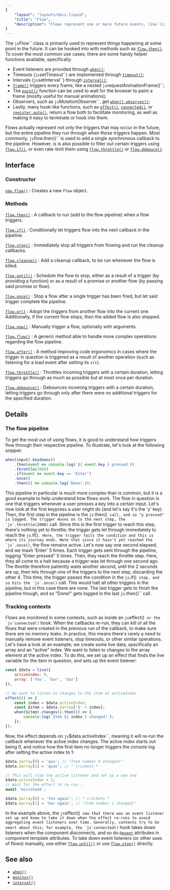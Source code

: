 ```yaml
---
{
	"layout": "layouts/docs.liquid",
	"title": "Flow",
	"description": "Flows represent one or more future events, like listeners or timers. The monitoring and their methods make common patterns a walk in the park."
}
---
```


The `js`Flow`` class is primarily used to represent things happening at some point in the future. It can be hooked into with methods such as [`flow.then()`](/docs/flow/then/). To cover the most common use cases, there are some handy helper functions available, specifically:

- Event listeners are provided through [`when()`](/docs/when/);
- Timeouts (`js`setTimeout``) are implemented through [`timeout()`](/docs/timeout/);
- Intervals (`js`setInterval``) through [`interval()`](/docs/interval/);
- [`frame()`](/docs/frame/) triggers every frame, like a nested `js`requestAnimationFrame()``;
- The [`paint()`](/docs/paint/) function can be used to wait for the browser to paint a frame (mostly useful for manual animations);
- Observers, such as `js`MutationObserver``, get [`when().observes()`](/docs/when/observes/);
- Lastly, many hook-like functions, such as [`effect()`](/docs/effect/), [`connected()`](/docs/components/connected/), or [`register.auto()`](/docs/register/auto/), return a flow both to facilitate monitoring, as well as making it easy to terminate or hook into them.

Flows actually represent not only the triggers that may occur in the future, but the entire pipeline they run through when those triggers happen. Most commonly, `js`flow.then()`` is used to add a single synchronous callback to the pipeline. However, is is also possible to filter out certain triggers using [`flow.if()`](/docs/flow/if/), or even rate-limit them using [`flow.throttle()`](/docs/flow/throttle/) or [`flow.debouce()`](/docs/flow/debounce/).

## Interface

### Constructor

[`new Flow()`](/docs/flow/constructor/)
: Creates a new ``Flow`` object.

### Methods

[`flow.then()`](/docs/flow/then/)
: A callback to run (add to the flow pipeline) when a flow triggers.

[`flow.if()`](/docs/flow/if/)
: Conditionally let triggers flow into the next callback in the pipeline.

[`flow.stop()`](/docs/flow/stop/)
: Immediately stop all triggers from flowing and run the cleanup callbacks.

[`flow.cleanup()`](/docs/flow/cleanup/)
: Add a cleanup callback, to be run whenever the flow is killed.

[`flow.until()`](/docs/flow/until/)
: Schedule the flow to stop, either as a result of a trigger (by providing a function) or as a result of a promise or another flow (by passing said promise or flow).

[`flow.once()`](/docs/flow/once/)
: Stop a flow after a single trigger has been fired, but let said trigger complete the pipeline.

[`flow.or()`](/docs/flow/or/)
: Adopt the triggers from another flow into the current one. Additionally, if the current flow stops, then the added flow is also stopped.

[`flow.now()`](/docs/flow/now/)
: Manually trigger a flow, optionally with arguments.

[`flow.flow()`](/docs/flow/now/)
: A generic method able to handle more complex operations regarding the flow pipeline.

[`flow.after()`](/docs/flow/now/)
: A method improving code ergonomics in cases where the trigger in question is triggered as a result of another operation (such as listening for a load event after setting its ``src``).

[`flow.throttle()`](/docs/flow/throttle/)
: Throttles incoming triggers with a certain duration, letting triggers go through as much as possible but at most once per duration.

[`flow.debounce()`](/docs/flow/debounce/)
: Debounces incoming triggers with a certain duration, letting triggers go through only after there were no additional triggers for the specified duration.

## Details

### The flow pipeline

To get the most out of using flows, it is good to understand how triggers flow through their respective pipeline. To illustrate, let's look at the following snippet:

```js
when(input).keydowns()
	.then(event => console.log(`${ event.key } pressed`))
	.throttle(2000)
	.if(event => event.key == 'Enter')
	.once()
	.then(() => console.log('Done!'));
```

This pipeline in particular is much more complex than is common, but it is a good example to help understand how flows work. The flow in question is one that triggers whenever a user presses a key into a certain input. Let's now look at the first keypress a user might do (and let's say it's the 'y' key). Then, the first step in the pipeline is the `js`.then()`` call, and so "y pressed" is logged. The trigger moves on to the next step, the `js`.throttle(2000)`` call. Since this is the first trigger to reach this step, there's nothing yet to throttle; the trigger gets let through immediately to reach the `js`.if()``. Here, the trigger fails the condition and this is where its journey ends. Note that since it hasn't yet reached the `js`.once()``, the flow remains active. Let's now say one second elapsed, and we mash 'Enter' 5 times. Each trigger gets sent through the pipeline, logging "Enter pressed" 5 times. Then, they reach the throttle step. Here, they all come to a halt because a trigger was let through one second ago. The throttle therefore patiently waits another second, until the 2 seconds are up, then lets through one of the triggers to the next step, discarding the other 4. This time, the trigger passes the condition in the `js`.if()`` step, and so hits the `js`.once()`` call. This would halt all other triggers in the pipeline, but in this case there are none. The last trigger gets to finish the pipeline though, and so "Done!" gets logged in the last `js`.then()`` call.

### Tracking contexts

Flows are monitored in some contexts, such as inside an `js`effect()`` or the `js`connected()`` hook. When the callbacks re-run, they can kill of all the flows that were created in the previous run of the callback, to make sure there are no memory leaks. In practice, this means there's rarely a need to manually remove event listeners, stop timeouts, or other similar operations. Let's have a look at an example; we create some live data, specifically an array and an "active" index. We want to listen to changes to the array element at the active index. To do this, we set up an effect that finds the live variable for the item in question, and sets up the event listener:

```js
const $data = live({
	activeIndex: 0,
	array: ['foo', 'bar', 'baz']
});

// We want to listen to changes to the item at activeIndex
effect(() => {
	const index = $data.activeIndex;
	const $item = $data.$array['$' + index];
	when($item).changes().then(() => {
		console.log(`Item ${ index } changed!`);
	});
});
```

Now, the effect depends on `js`$data.activeIndex``, meaning it will re-run the callback whenever the active index changes. The active index starts out being 0, and notice how the first item no longer triggers the console log after setting the active index to 1:

```js
$data.$array[0] = 'qux'; // "Item number 0 changed!"
$data.$array[1] = 'quux'; // * crickets *

// This will stop the active listener and set up a new one
$data.activeIndex = 1;
// Wait for the effect to re-run...
await 'microtask';

$data.$array[0] = 'foo again'; // * crickets *
$data.$array[1] = 'bar again'; // "Item number 1 changed!"
```

In the example above, the `js`effect()`` saw that there was an event listener set up and knew to take it down when the effect re-runs to avoid aggregating event listeners over time. Generally, contexts try to be smart about this; for example, the `js`connected()`` hook takes down listeners when the component disconnects, and so do [`@event`](/docs/components/template/events/) attributes in component template attributes. To take down event listeners (or other uses of flows) manually, use either [`flow.until()`](/docs/flow/until/) or use [`flow.stop()`](/docs/flow/stop/) directly.

## See also

- [`when()`](/docs/when/)
- [`monitor()`](/docs/monitor/)
- [`interval()`](/docs/interval/)
